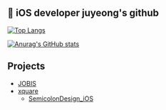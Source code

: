 ##  iOS developer juyeong's github
[![Top Langs](https://github-readme-stats.vercel.app/api/top-langs/?username=juyeong525&layout=compact)](https://github.com/2yev1n/github-readme-stats)

[![Anurag's GitHub stats](https://github-readme-stats.vercel.app/api?username=juyeong525)](https://github.com/juyeong525/github-readme-stats)

## Projects
* [JOBIS](https://github.com/Team-return/JOBIS-DSM-iOS-v2)
* [xquare](https://github.com/team-xquare/xquare-iOS)
  * [SemicolonDesign_iOS](https://github.com/semicolondsm/SemicolonDesign_iOS)
